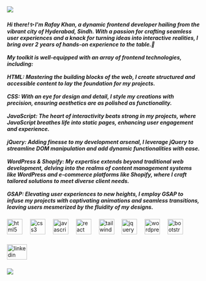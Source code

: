 <div align="left">
  <img src="https://profile-counter.glitch.me/Rafay-khaan/count.svg?"  />
</div>

###

<h5 align="left">Hi there!✨ I'm Rafay Khan, a dynamic frontend developer hailing from the vibrant city of Hyderabad, Sindh. With a passion for crafting seamless user experiences and a knack for turning ideas into interactive realities, I bring over 2 years of hands-on experience to the table.🚀<br><br>My toolkit is well-equipped with an array of frontend technologies, including:<br><br>HTML: Mastering the building blocks of the web, I create structured and accessible content to lay the foundation for my projects.<br><br>CSS: With an eye for design and detail, I style my creations with precision, ensuring aesthetics are as polished as functionality.<br><br>JavaScript: The heart of interactivity beats strong in my projects, where JavaScript breathes life into static pages, enhancing user engagement and experience.<br><br>jQuery: Adding finesse to my development arsenal, I leverage jQuery to streamline DOM manipulation and add dynamic functionalities with ease.<br><br>WordPress & Shopify: My expertise extends beyond traditional web development, delving into the realms of content management systems like WordPress and e-commerce platforms like Shopify, where I craft tailored solutions to meet diverse client needs.<br><br>GSAP: Elevating user experiences to new heights, I employ GSAP to infuse my projects with captivating animations and seamless transitions, leaving users mesmerized by the fluidity of my designs.</h5>

###

<div align="left">
  <img src="https://skillicons.dev/icons?i=html" height="40" alt="html5 logo"  />
  <img width="12" />
  <img src="https://cdn.jsdelivr.net/gh/devicons/devicon/icons/css3/css3-original.svg" height="40" alt="css3 logo"  />
  <img width="12" />
  <img src="https://cdn.jsdelivr.net/gh/devicons/devicon/icons/javascript/javascript-original.svg" height="40" alt="javascript logo"  />
  <img width="12" />
  <img src="https://cdn.jsdelivr.net/gh/devicons/devicon/icons/react/react-original.svg" height="40" alt="react logo"  />
  <img width="12" />
  <img src="https://cdn.jsdelivr.net/gh/devicons/devicon/icons/tailwindcss/tailwindcss-original-wordmark.svg" height="40" alt="tailwindcss logo"  />
  <img width="12" />
  <img src="https://cdn.jsdelivr.net/gh/devicons/devicon/icons/jquery/jquery-original.svg" height="40" alt="jquery logo"  />
  <img width="12" />
  <img src="https://cdn.jsdelivr.net/gh/devicons/devicon/icons/wordpress/wordpress-original.svg" height="40" alt="wordpress logo"  />
  <img width="12" />
  <img src="https://cdn.jsdelivr.net/gh/devicons/devicon/icons/bootstrap/bootstrap-original.svg" height="40" alt="bootstrap logo"  />
</div>

###

<div align="left">
  <a href="www.linkedin.com/in/rafay-khaan" target="_blank">
    <img src="https://raw.githubusercontent.com/maurodesouza/profile-readme-generator/master/src/assets/icons/social/linkedin/default.svg" width="52" height="40" alt="linkedin logo"  />
  </a>
</div>

###

<img src="https://raw.githubusercontent.com/Rafay-khaan/Rafay-khaan/output/snake.svg"  />

###
